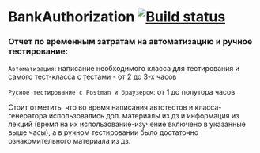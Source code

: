 # BankAuthorization [![Build status](https://ci.appveyor.com/api/projects/status/kq9k014gc36owq6b?svg=true)](https://ci.appveyor.com/project/Mezis4/bankauthorization)
### Отчет по временным затратам на автоматизацию и ручное тестирование:
`Автоматизация`: написание необходимого класса для тестирования и самого тест-класса с тестами - от 2 до 3-х часов

`Русное тестирование с Postman и браузером`: от 1 до полутора часов

Стоит отметить, что во время написания автотестов и класса-генератора использовались доп. материалы из дз и информация из лекций (время на их использование-изучение включено в указанные выше часы), а в ручном тестировании было достаточно ознакомительного материала из дз.
